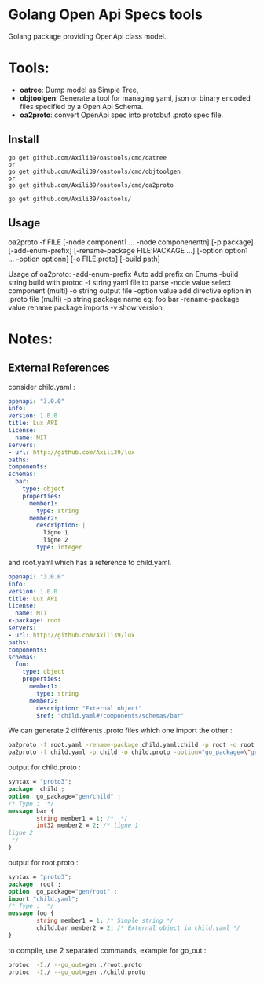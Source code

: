 Golang Open Api Specs tools
============================

Golang package providing OpenApi class model.

Tools:
======
* **oatree**: Dump model as Simple Tree,
* **objtoolgen**: Generate a tool for managing yaml, json or binary encoded files specified by a Open Api Schema.
* **oa2proto**: convert OpenApi spec into protobuf .proto spec file.

Install
-------
```
go get github.com/Axili39/oastools/cmd/oatree
or
go get github.com/Axili39/oastools/cmd/objtoolgen
or
go get github.com/Axili39/oastools/cmd/oa2proto

go get github.com/Axili39/oastools/
```

Usage
-----
oa2proto -f FILE [-node component1 ... -node componenentn] [-p package] [-add-enum-prefix] [-rename-package FILE:PACKAGE ...] [-option option1 ... -option optionn] [-o FILE.proto] [-build path] 

Usage of oa2proto:
  -add-enum-prefix
        Auto add prefix on Enums
  -build string
        build with protoc
  -f string
        yaml file to parse
  -node value
        select component (multi)
  -o string
        output file
  -option value
        add directive option in .proto file (multi)
  -p string
        package name eg: foo.bar
  -rename-package value
        rename package imports
  -v    show version

  Notes:
  ======
  External References
  -------------------
  consider child.yaml :
  ```yaml
  openapi: "3.0.0"
info:
  version: 1.0.0
  title: Lux API
  license:
    name: MIT
servers:
  - url: http://github.com/Axili39/lux
paths:
components:
  schemas:
    bar:
      type: object
      properties:
        member1:
          type: string
        member2:
          description: |
            ligne 1
            ligne 2
          type: integer
  ```
    
and root.yaml which has a reference to child.yaml.
  ```yaml
openapi: "3.0.0"
info:
  version: 1.0.0
  title: Lux API
  license:
    name: MIT
  x-package: root
servers:
  - url: http://github.com/Axili39/lux
paths:
components:
  schemas:
    foo:
      type: object
      properties:
        member1:
          type: string
        member2:
          description: "External object"
          $ref: "child.yaml#/components/schemas/bar"
  ```

We can generate 2 différents .proto files which one import the other :
```sh
oa2proto -f root.yaml -rename-package child.yaml:child -p root -o root.proto -option "go_package=\"gen/root\""
oa2proto -f child.yaml -p child -o child.proto -option="go_package=\"gen/child\""
```

output for child.proto :
```protobuf
syntax = "proto3";
package  child ;
option  go_package="gen/child" ;
/* Type :  */
message bar {
        string member1 = 1; /*  */
        int32 member2 = 2; /* ligne 1
ligne 2
 */
}
```
output for root.proto :
```protobuf
syntax = "proto3";
package  root ;
option  go_package="gen/root" ;
import "child.yaml";
/* Type :  */
message foo {
        string member1 = 1; /* Simple string */
        child.bar member2 = 2; /* External object in child.yaml */
}
```

to compile, use 2 separated commands, example for go_out :
```sh
protoc  -I./ --go_out=gen ./root.proto
protoc  -I./ --go_out=gen ./child.proto
```